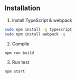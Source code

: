 ## Installation
1. Install TypeScript & webpack
```bash
sudo npm install -g typescript
sudo npm install webpack -g
```

2. Compile
```bash
npm run build
```

3. Run test
```bash
npm start
```
